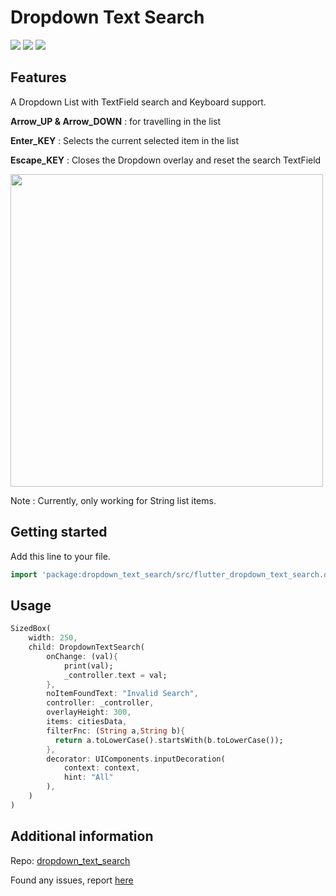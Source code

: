 <!-- 
This README describes the package. If you publish this package to pub.dev,
this README's contents appear on the landing page for your package.

For information about how to write a good package README, see the guide for
[writing package pages](https://dart.dev/guides/libraries/writing-package-pages). 

For general information about developing packages, see the Dart guide for
[creating packages](https://dart.dev/guides/libraries/create-library-packages)
and the Flutter guide for
[developing packages and plugins](https://flutter.dev/developing-packages). 
-->

# Dropdown Text Search

![](https://img.shields.io/badge/BK14-Billi-red)
![](https://img.shields.io/github/languages/top/siddiquisahil02/dropdown_text_search)
![](https://img.shields.io/github/last-commit/siddiquisahil02/dropdown_text_search)


## Features

A Dropdown List with TextField search and Keyboard support.

**Arrow_UP & Arrow_DOWN** : for travelling in the list

**Enter_KEY** : Selects the current selected item in the list

**Escape_KEY** : Closes the Dropdown overlay and reset the search TextField


<img src="https://raw.githubusercontent.com/siddiquisahil02/dropdown_text_search/main/assets/example.gif"  height = "500" >

Note : Currently, only working for String list items.

## Getting started

Add this line to your file.

```dart
import 'package:dropdown_text_search/src/flutter_dropdown_text_search.dart';
```

## Usage


```dart
SizedBox(
    width: 250,
    child: DropdownTextSearch(
        onChange: (val){
            print(val);
            _controller.text = val;
        },
        noItemFoundText: "Invalid Search",
        controller: _controller,
        overlayHeight: 300,
        items: citiesData,
        filterFnc: (String a,String b){
          return a.toLowerCase().startsWith(b.toLowerCase());
        },
        decorator: UIComponents.inputDecoration(
            context: context,
            hint: "All"
        ),
    )
)
```

## Additional information

Repo: [dropdown_text_search](https://github.com/siddiquisahil02/dropdown_text_search)

Found any issues, report [here](https://github.com/siddiquisahil02/dropdown_text_search/issues)



